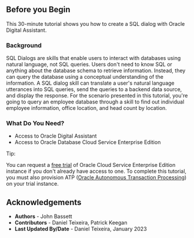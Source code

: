 Before you Begin
----------------

This 30-minute tutorial shows you how to create a SQL dialog with Oracle Digital Assistant.

### Background

SQL Dialogs are skills that enable users to interact with databases using natural language, not SQL queries. Users don't need to know SQL or anything about the database schema to retrieve information. Instead, they can query the database using a conceptual understanding of the information. A SQL dialog skill can translate a user's natural language utterances into SQL queries, send the queries to a backend data source, and display the response. For the scenario presented in this tutorial, you're going to query an employee database through a skill to find out individual employee information, office location, and head count by location.

### What Do You Need?

*   Access to Oracle Digital Assistant
*   Access to Oracle Database Cloud Service Enterprise Edition

Tip:

You can request a [free trial](https://docs.oracle.com/en/cloud/get-started/subscriptions-cloud/csgsg/request-trial-subscription.html) of Oracle Cloud Service Enterprise Edition instance if you don't already have access to one. To complete this tutorial, you must also provision ATP ([Oracle Autonomous Transaction Processing](https://docs.oracle.com/en-us/iaas/autonomous-database-shared/doc/autonomous-provision.html#GUID-0B230036-0A05-4CA3-AF9D-97A255AE0C08)) on your trial instance.

## Acknowledgements

* **Authors** - John Bassett
* **Contributors** -  Daniel Teixeira, Patrick Keegan
* **Last Updated By/Date** - Daniel Teixeira, January 2023
